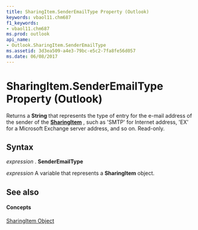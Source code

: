 ```yaml
---
title: SharingItem.SenderEmailType Property (Outlook)
keywords: vbaol11.chm687
f1_keywords:
- vbaol11.chm687
ms.prod: outlook
api_name:
- Outlook.SharingItem.SenderEmailType
ms.assetid: 3d3ea509-a4e3-79bc-e5c2-7fa8fe56d057
ms.date: 06/08/2017
---
```



# SharingItem.SenderEmailType Property (Outlook)

Returns a  **String** that represents the type of entry for the e-mail address of the sender of the **[SharingItem](Outlook.SharingItem.md)** , such as 'SMTP' for Internet address, 'EX' for a Microsoft Exchange server address, and so on. Read-only.


## Syntax

 _expression_ . **SenderEmailType**

 _expression_ A variable that represents a **SharingItem** object.


## See also


#### Concepts


[SharingItem Object](Outlook.SharingItem.md)

